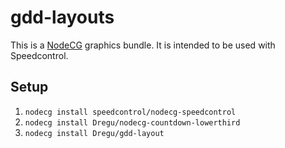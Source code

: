 # gdd-layouts

This is a [NodeCG](http://github.com/nodecg/nodecg) graphics bundle. It is intended to be used with Speedcontrol.

## Setup

1. `nodecg install speedcontrol/nodecg-speedcontrol`
2. `nodecg install Dregu/nodecg-countdown-lowerthird`
3. `nodecg install Dregu/gdd-layout`
